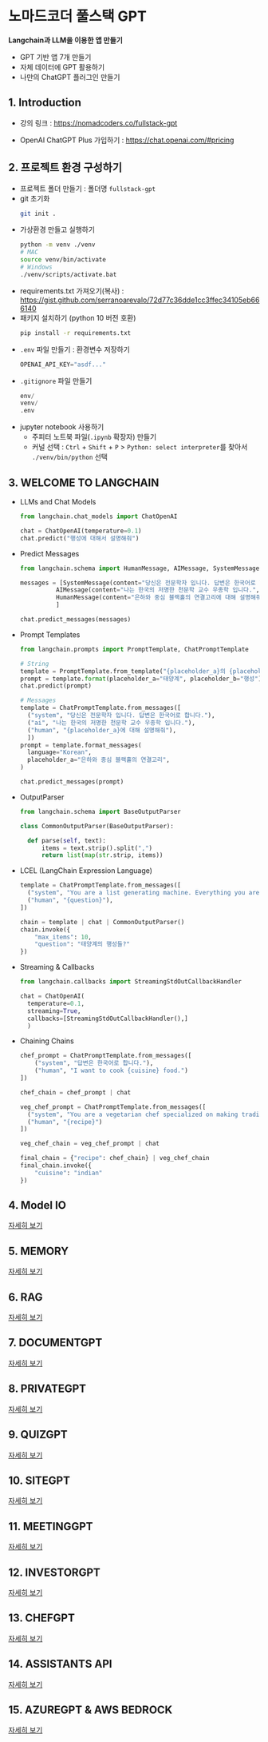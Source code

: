 # 노마드코더 풀스택 GPT

**Langchain과 LLM을 이용한 앱 만들기**

- GPT 기반 앱 7개 만들기
- 자체 데이터에 GPT 활용하기
- 나만의 ChatGPT 플러그인 만들기

## 1. Introduction

- 강의 링크 : https://nomadcoders.co/fullstack-gpt

- OpenAI ChatGPT Plus 가입하기 : https://chat.openai.com/#pricing

## 2. 프로젝트 환경 구성하기

- 프로젝트 폴더 만들기 : 폴더명 `fullstack-gpt`
- git 초기화
  ```zsh
  git init .
  ```
- 가상환경 만들고 실행하기
  ```zsh
  python -m venv ./venv
  # MAC
  source venv/bin/activate
  # Windows
  ./venv/scripts/activate.bat
  ```
- requirements.txt 가져오기(복사) : https://gist.github.com/serranoarevalo/72d77c36dde1cc3ffec34105eb666140
- 패키지 설치하기 (python 10 버전 호환)
  ```zsh
  pip install -r requirements.txt
  ```
- `.env` 파일 만들기 : 환경변수 저장하기
  ```python
  OPENAI_API_KEY="asdf..."
  ```
- `.gitignore` 파일 만들기
  ```python
  env/
  venv/
  .env
  ```
- jupyter notebook 사용하기
  - 주피터 노트북 파일(`.ipynb` 확장자) 만들기
  - 커널 선택 : `Ctrl` + `Shift` + `P` \> `Python: select interpreter`를 찾아서 `./venv/bin/python` 선택

## 3. WELCOME TO LANGCHAIN

- LLMs and Chat Models

  ```python
  from langchain.chat_models import ChatOpenAI

  chat = ChatOpenAI(temperature=0.1)
  chat.predict("행성에 대해서 설명해줘")
  ```

- Predict Messages

  ```python
  from langchain.schema import HumanMessage, AIMessage, SystemMessage

  messages = [SystemMessage(content="당신은 전문학자 입니다. 답변은 한국어로 합니다.",),
            AIMessage(content="나는 한국의 저명한 천문학 교수 우종학 입니다.",),
            HumanMessage(content="은하와 중심 블랙홀의 연결고리에 대해 설명해줘",),
            ]

  chat.predict_messages(messages)
  ```

- Prompt Templates

  ```python
  from langchain.prompts import PromptTemplate, ChatPromptTemplate

  # String
  template = PromptTemplate.from_template("{placeholder_a}의 {placeholder_b}에 대해 설명해줘",)
  prompt = template.format(placeholder_a="태양계", placeholder_b="행성")
  chat.predict(prompt)

  # Messages
  template = ChatPromptTemplate.from_messages([
    ("system", "당신은 전문학자 입니다. 답변은 한국어로 합니다."),
    ("ai", "나는 한국의 저명한 천문학 교수 우종학 입니다."),
    ("human", "{placeholder_a}에 대해 설명해줘"),
    ])
  prompt = template.format_messages(
    language="Korean",
    placeholder_a="은하와 중심 블랙홀의 연결고리",
  )

  chat.predict_messages(prompt)
  ```

- OutputParser

  ```python
  from langchain.schema import BaseOutputParser

  class CommonOutputParser(BaseOutputParser):

    def parse(self, text):
        items = text.strip().split(",")
        return list(map(str.strip, items))
  ```

- LCEL (LangChain Expression Language)

  ```python
  template = ChatPromptTemplate.from_messages([
    ("system", "You are a list generating machine. Everything you are asked will be answered with a comma separated list of max {max_items} in lowercase. Do NOT reply with anything else."),
    ("human", "{question}"),
  ])

  chain = template | chat | CommonOutputParser()
  chain.invoke({
      "max_items": 10,
      "question": "태양계의 행성들?"
  })
  ```

- Streaming & Callbacks

  ```python
  from langchain.callbacks import StreamingStdOutCallbackHandler

  chat = ChatOpenAI(
    temperature=0.1,
    streaming=True,
    callbacks=[StreamingStdOutCallbackHandler(),]
    )
  ```

- Chaining Chains

  ```python
  chef_prompt = ChatPromptTemplate.from_messages([
      ("system", "답변은 한국어로 합니다."),
      ("human", "I want to cook {cuisine} food.")
  ])

  chef_chain = chef_prompt | chat

  veg_chef_prompt = ChatPromptTemplate.from_messages([
    ("system", "You are a vegetarian chef specialized on making traditional recipies vegetarian. You find alternative ingredients and explain their preparation. You don't radically modify the recipe. If there is no alternative for a food just say you don't know how to replace it. 답변은 한국어로 합니다."),
    ("human", "{recipe}")
  ])

  veg_chef_chain = veg_chef_prompt | chat

  final_chain = {"recipe": chef_chain} | veg_chef_chain
  final_chain.invoke({
      "cuisine": "indian"
  })
  ```

## 4. Model IO

[자세히 보기](docs/04_model_io.md)

## 5. MEMORY

[자세히 보기](docs/05_memory.md)

## 6. RAG

[자세히 보기](docs/06_rag.md)

## 7. DOCUMENTGPT

[자세히 보기](docs/07_document_gpt.md)

## 8. PRIVATEGPT

[자세히 보기](docs/08_private_gpt.md)

## 9. QUIZGPT

[자세히 보기](docs/09_quiz_gpt.md)

## 10. SITEGPT

[자세히 보기](docs/10_site_gpt.md)

## 11. MEETINGGPT

[자세히 보기](docs/11_meeting_gpt.md)

## 12. INVESTORGPT

[자세히 보기](docs/12_investor_gpt.md)

## 13. CHEFGPT

[자세히 보기](docs/13_chef_gpt.md)

## 14. ASSISTANTS API

[자세히 보기](docs/14_assistants_api.md)

## 15. AZUREGPT & AWS BEDROCK

[자세히 보기](docs/15_azure_gpt&aws_bedrock.md)
